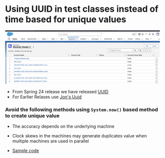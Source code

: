 # Using UUID in test classes instead of time based for  unique values

![uuid img](uuid-1.png)

- From Spring 24 release we have released [UUID](https://help.salesforce.com/s/articleView?id=release-notes.rn_apex_uuid.htm&release=248&type=5)
- For Earlier Relases use [Jon's Uuid](https://github.com/jongpie/ApexUUID/blob/main/apex-uuid/classes/Uuid_Tests.cls)


### Avoid the following methods using ```System.now()``` based method  to create unique value 
- The accuracy depends on the underlying machine
- Clock skews in the machines may generate duplicates value when multiple machines are used in parallel

- [Sample code](./uuid.cls)
